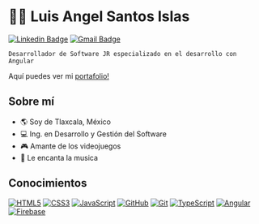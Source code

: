 # :man_technologist: Luis Angel Santos Islas
[![Linkedin Badge](https://img.shields.io/badge/-LinkedIn-blue?style=flat-square&logo=Linkedin&logoColor=white&link=https://www.linkedin.com/in/dev-web-jr-luisangelsantos/)](https://www.linkedin.com/in/dev-web-jr-luisangelsantos/)
[![Gmail Badge](https://img.shields.io/badge/-Gmail-c14438?style=flat-square&logo=Gmail&logoColor=white&link=mailto:santosangel748@gmail.com)](mailto:santosangel748@gmail.com)


```
Desarrollador de Software JR especializado en el desarrollo con Angular
```

Aquí puedes ver mi [portafolio!](https://luis-angel-santos.netlify.app/)

## Sobre mí

- :earth_americas: Soy de Tlaxcala, México
- :computer: Ing. en Desarrollo y Gestión del Software
- :video_game: Amante de los videojuegos
- :musical_note: Le encanta la musica

## Conocimientos

[![HTML5](https://img.shields.io/badge/-HTML5-E34F26?style=flat-square&logo=html5&logoColor=white&link=https://github.com/Luis-Angel-Santos/)](https://github.com/Luis-Angel-Santos/)
[![CSS3](https://img.shields.io/badge/-CSS3-1572B6?style=flat-square&logo=css3&link=https://github.com/Luis-Angel-Santos/)](https://github.com/Luis-Angel-Santos/)
[![JavaScript](https://img.shields.io/badge/-JavaScript-black?style=flat-square&logo=javascript&linkhttps://github.com/Luis-Angel-Santos/)](https://github.com/Luis-Angel-Santos/)
[![GitHub](https://img.shields.io/badge/-GitHub-181717?style=flat-square&logo=github&link=https://github.com/Luis-Angel-Santos/)](https://github.com/Luis-Angel-Santos/)
[![Git](https://img.shields.io/badge/-Git-black?style=flat-square&logo=git&link=https://github.com/Luis-Angel-Santos/)](https://github.com/Luis-Angel-Santos/)
[![TypeScript](https://img.shields.io/badge/-TypeScript-black?style=flat-square&logo=typescript&link=https://github.com/Luis-Angel-Santos/)](https://github.com/Luis-Angel-Santos/)
[![Angular](https://img.shields.io/badge/-Angular-red?style=flat-square&logo=angular&link=https://github.com/Luis-Angel-Santos/)](https://github.com/Luis-Angel-Santos/)
[![Firebase](https://img.shields.io/badge/-Firebase-black?style=flat-square&logo=firebase&link=https://github.com/Luis-Angel-Santos/)](https://github.com/Luis-Angel-Santos/)

